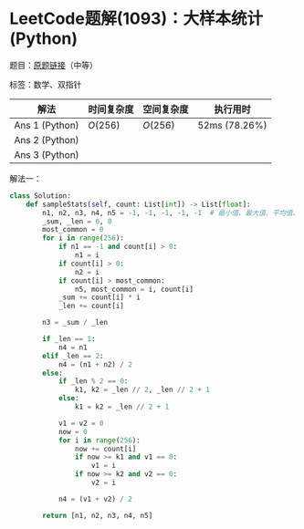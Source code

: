 # LeetCode题解(1093)：大样本统计(Python)

题目：[原题链接](https://leetcode-cn.com/problems/statistics-from-a-large-sample/)（中等）

标签：数学、双指针

| 解法           | 时间复杂度 | 空间复杂度 | 执行用时      |
| -------------- | ---------- | ---------- | ------------- |
| Ans 1 (Python) | $O(256)$   | $O(256)$   | 52ms (78.26%) |
| Ans 2 (Python) |            |            |               |
| Ans 3 (Python) |            |            |               |

解法一：

```python
class Solution:
    def sampleStats(self, count: List[int]) -> List[float]:
        n1, n2, n3, n4, n5 = -1, -1, -1, -1, -1  # 最小值、最大值、平均值、中位数、众数
        _sum, _len = 0, 0
        most_common = 0
        for i in range(256):
            if n1 == -1 and count[i] > 0:
                n1 = i
            if count[i] > 0:
                n2 = i
            if count[i] > most_common:
                n5, most_common = i, count[i]
            _sum += count[i] * i
            _len += count[i]

        n3 = _sum / _len

        if _len == 1:
            n4 = n1
        elif _len == 2:
            n4 = (n1 + n2) / 2
        else:
            if _len % 2 == 0:
                k1, k2 = _len // 2, _len // 2 + 1
            else:
                k1 = k2 = _len // 2 + 1

            v1 = v2 = 0
            now = 0
            for i in range(256):
                now += count[i]
                if now >= k1 and v1 == 0:
                    v1 = i
                if now >= k2 and v2 == 0:
                    v2 = i

            n4 = (v1 + v2) / 2

        return [n1, n2, n3, n4, n5]
```

